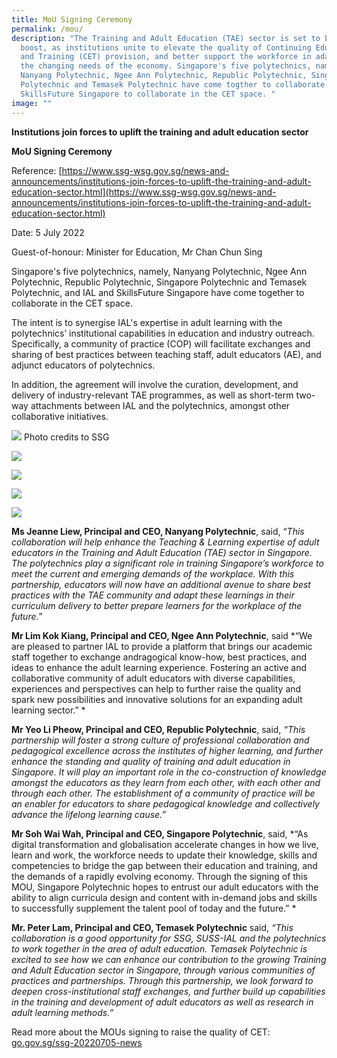 ```yaml
---
title: MoU Signing Ceremony
permalink: /mou/
description: "The Training and Adult Education (TAE) sector is set to be given a
  boost, as institutions unite to elevate the quality of Continuing Education
  and Training (CET) provision, and better support the workforce in adapting to
  the changing needs of the economy. Singapore's five polytechnics, namely
  Nanyang Polytechnic, Ngee Ann Polytechnic, Republic Polytechnic, Singapore
  Polytechnic and Temasek Polytechnic have come togther to collaborate with IAL,
  SkillsFuture Singapore to collaborate in the CET space. "
image: ""
---
```

**Institutions join forces to uplift the training and adult education sector**

**MoU Signing Ceremony**

Reference: [https://www.ssg-wsg.gov.sg/news-and-announcements/institutions-join-forces-to-uplift-the-training-and-adult-education-sector.html](https://www.ssg-wsg.gov.sg/news-and-announcements/institutions-join-forces-to-uplift-the-training-and-adult-education-sector.html)

Date: 5 July 2022

Guest-of-honour:
Minister for Education, Mr Chan Chun Sing

Singapore's five polytechnics, namely, Nanyang Polytechnic, Ngee Ann Polytechnic, Republic Polytechnic, Singapore Polytechnic and Temasek Polytechnic, and IAL and SkillsFuture Singapore have come together to collaborate in the CET space. 

The intent is to synergise IAL's expertise in adult learning with the polytechnics’ institutional capabilities in education and industry outreach. Specifically, a community of practice (COP) will facilitate exchanges and sharing of best practices between teaching staff, adult educators (AE), and adjunct educators of polytechnics. 

In addition, the agreement will involve the curation, development, and delivery of industry-relevant TAE programmes, as well as short-term two-way attachments between IAL and the polytechnics, amongst other collaborative initiatives.  

![](/images/mou.jpg)
Photo credits to SSG


![](/images/Quote%20Instagram%20Post.jpg)

![](/images/Quote%20Instagram%20Post%20(1).jpg)

![](/images/Quote%20Instagram%20Post%20(2).jpg)

![](/images/Quote%20Instagram%20Post%20(4).jpg)

**Ms Jeanne Liew, Principal and CEO, Nanyang Polytechnic**, said, “*This collaboration will help enhance the Teaching & Learning expertise of adult educators in the Training and Adult Education (TAE) sector in Singapore. The polytechnics play a significant role in training Singapore’s workforce to meet the current and emerging demands of the workplace. With this partnership, educators will now have an additional avenue to share best practices with the TAE community and adapt these learnings in their curriculum delivery to better prepare learners for the workplace of the future.*”  

      
  
**Mr Lim Kok Kiang, Principal and CEO, Ngee Ann Polytechnic**, said *“We are pleased to partner IAL to provide a platform that brings our academic staff together to exchange andragogical know-how, best practices, and ideas to enhance the adult learning experience. Fostering an active and collaborative community of adult educators with diverse capabilities, experiences and perspectives can help to further raise the quality and spark new possibilities and innovative solutions for an expanding adult learning sector.” *  
 
      
   
**Mr Yeo Li Pheow, Principal and CEO, Republic Polytechnic**, said, *“This partnership will foster a strong culture of professional collaboration and pedagogical excellence across the institutes of higher learning, and further enhance the standing and quality of training and adult education in Singapore. It will play an important role in the co-construction of knowledge amongst the educators as they learn from each other, with each other and through each other. The establishment of a community of practice will be an enabler for educators to share pedagogical knowledge and collectively advance the lifelong learning cause.”* 
 
     
   
**Mr Soh Wai Wah, Principal and CEO, Singapore Polytechnic**, said, *“As digital transformation and globalisation accelerate changes in how we live, learn and work, the workforce needs to update their knowledge, skills and competencies to bridge the gap between their education and training, and the demands of a rapidly evolving economy. Through the signing of this MOU, Singapore Polytechnic hopes to entrust our adult educators with the ability to align curricula design and content with in-demand jobs and skills to successfully supplement the talent pool of today and the future.” *  
 
    
    
**Mr. Peter Lam, Principal and CEO, Temasek Polytechnic** said, *“This collaboration is a good opportunity for SSG, SUSS-IAL and the polytechnics to work together in the area of adult education. Temasek Polytechnic is excited to see how we can enhance our contribution to the growing Training and Adult Education sector in Singapore, through various communities of practices and partnerships. Through this partnership, we look forward to deepen cross-institutional staff exchanges, and further build up capabilities in the training and development of adult educators as well as research in adult learning methods.”*

   
Read more about the MOUs signing to raise the quality of CET: [go.gov.sg/ssg-20220705-news](http://go.gov.sg/ssg-20220705-news?fbclid=IwAR2WNCe7gY33o3H2JydFIHlHXnT4yLlEO-bm_CH_7cxYG481tI45MNrl21Y)